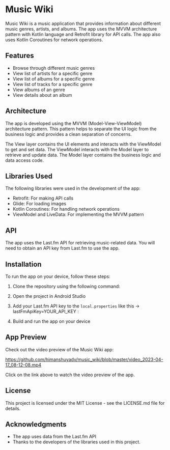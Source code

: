 # Music Wiki

Music Wiki is a music application that provides information about different music genres, artists, and albums. The app uses the MVVM architecture pattern with Kotlin language and Retrofit library for API calls. The app also uses Kotlin Coroutines for network operations.


## Features

- Browse through different music genres
- View list of artists for a specific genre
- View list of albums for a specific genre
- View list of tracks for a specific genre
- View albums of an genre
- View details about an album

## Architecture

The app is developed using the MVVM (Model-View-ViewModel) architecture pattern. This pattern helps to separate the UI logic from the business logic and provides a clean separation of concerns. 


The View layer contains the UI elements and interacts with the ViewModel to get and set data. The ViewModel interacts with the Model layer to retrieve and update data. The Model layer contains the business logic and data access code. 

## Libraries Used

The following libraries were used in the development of the app:

- Retrofit: For making API calls
- Glide: For loading images
- Kotlin Coroutines: For handling network operations
- ViewModel and LiveData: For implementing the MVVM pattern


## API

The app uses the Last.fm API for retrieving music-related data. You will need to obtain an API key from Last.fm to use the app. 

## Installation

To run the app on your device, follow these steps:

1. Clone the repository using the following command:


2. Open the project in Android Studio

3. Add your Last.fm API key to the `local.properties` like this ->  lastFmApiKey=YOUR_API_KEY :


4. Build and run the app on your device

## App Preview

Check out the video preview of the Music Wiki app:
 
https://github.com/himanshuyadv/music_wiki/blob/master/video_2023-04-17_08-12-08.mp4

Click on the link above to watch the video preview of the app.


## License

This project is licensed under the MIT License - see the LICENSE.md file for details. 

## Acknowledgments

- The app uses data from the Last.fm API
- Thanks to the developers of the libraries used in this project.

